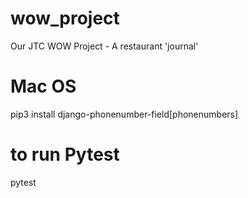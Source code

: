 # wow_project
Our JTC WOW Project - A restaurant 'journal'


# Mac OS
pip3 install django-phonenumber-field[phonenumbers]

# to run Pytest
pytest